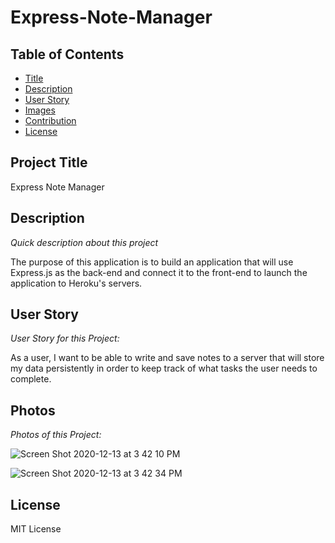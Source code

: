 # Express-Note-Manager

## Table of Contents

- [Title](#title)
- [Description](#description)
- [User Story](#story)
- [Images](#photos)
- [Contribution](#contribution)
- [License](#license)

## Project Title

Express Note Manager

## Description

_Quick description about this project_

The purpose of this application is to build an application that will use Express.js as the back-end and connect it to the front-end to launch the application to Heroku's servers.

## User Story

_User Story for this Project:_

As a user, I want to be able to write and save notes to a server that will store my data persistently in order to keep track of what tasks the user needs to complete.

## Photos

_Photos of this Project:_

![Screen Shot 2020-12-13 at 3 42 10 PM](https://user-images.githubusercontent.com/70075378/102026254-febb3f00-3d59-11eb-9654-284f5aabee03.png)

![Screen Shot 2020-12-13 at 3 42 34 PM](https://user-images.githubusercontent.com/70075378/102026260-08dd3d80-3d5a-11eb-9a22-108b58f119d6.png)

## License

MIT License
